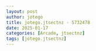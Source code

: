 ```yaml
---
layout: post
author: jotego
title: jotego.jtsectnz - 5732478
date: 2025-01-17
categories: [Arcade, jtsectnz]
tags: [jotego.jtsectnz]
---
```


